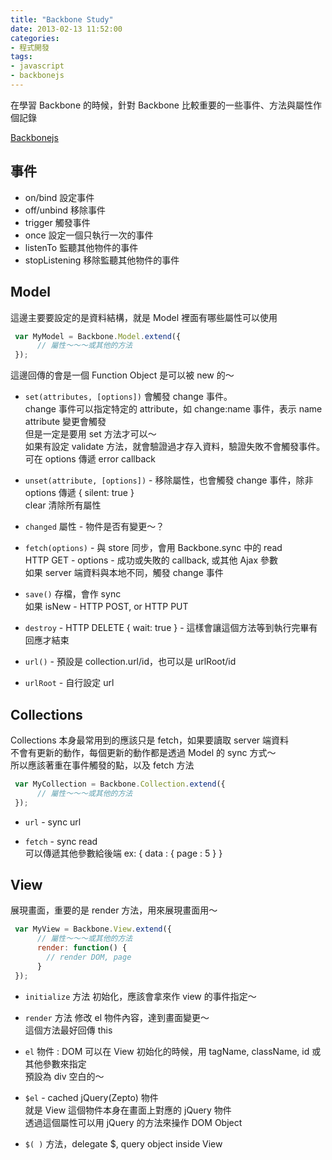 ```yaml
---
title: "Backbone Study"
date: 2013-02-13 11:52:00
categories:
- 程式開發
tags:
- javascript
- backbonejs
---
```


在學習 Backbone 的時候，針對 Backbone 比較重要的一些事件、方法與屬性作個記錄  

[Backbonejs](http://backbonejs.org/)

<!--more-->

## 事件
- on/bind 設定事件
- off/unbind 移除事件
- trigger 觸發事件
- once 設定一個只執行一次的事件
- listenTo 監聽其他物件的事件
- stopListening 移除監聽其他物件的事件

## Model

這邊主要要設定的是資料結構，就是 Model 裡面有哪些屬性可以使用  

```javascript
 var MyModel = Backbone.Model.extend({
      // 屬性～～～或其他的方法
 });
```

這邊回傳的會是一個 Function Object 是可以被 new 的～  

- `set(attributes, [options])`
會觸發 change 事件。  
change 事件可以指定特定的 attribute，如 change:name 事件，表示 name attribute 變更會觸發  
但是一定是要用 set 方法才可以～  
如果有設定 validate 方法，就會驗證過才存入資料，驗證失敗不會觸發事件。可在 options 傳遞 error callback  

- `unset(attribute, [options])` - 移除屬性，也會觸發 change 事件，除非 options 傳遞 { silent: true }  
clear 清除所有屬性  

- `changed` 屬性 - 物件是否有變更～？  

- `fetch(options)` - 與 store 同步，會用 Backbone.sync 中的 read  
HTTP GET -
options - 成功或失敗的 callback, 或其他 Ajax 參數  
如果 server 端資料與本地不同，觸發 change 事件  

- `save()` 存檔，會作 sync  
如果 isNew - HTTP POST, or HTTP PUT  

- `destroy` - HTTP DELETE
{ wait: true } - 這樣會讓這個方法等到執行完畢有回應才結束  

- `url()` - 預設是 collection.url/id，也可以是 urlRoot/id  
- `urlRoot` - 自行設定 url  


## Collections  

Collections 本身最常用到的應該只是 fetch，如果要讀取 server 端資料  
不會有更新的動作，每個更新的動作都是透過 Model 的 sync 方式～  
所以應該著重在事件觸發的點，以及 fetch 方法  


```javascript
 var MyCollection = Backbone.Collection.extend({
      // 屬性～～～或其他的方法
 });
```


- `url` - sync url  

- `fetch` - sync read  
可以傳遞其他參數給後端 ex: { data : { page : 5 } }  

## View

展現畫面，重要的是 render 方法，用來展現畫面用～  

```javascript
 var MyView = Backbone.View.extend({
      // 屬性～～～或其他的方法
      render: function() {
        // render DOM, page
      }
 });
```


- `initialize` 方法
初始化，應該會拿來作 view 的事件指定～  

- `render` 方法
修改 el 物件內容，達到畫面變更～  
這個方法最好回傳 this  

- `el` 物件 : DOM
可以在 View 初始化的時候，用 tagName, className, id 或其他參數來指定  
預設為 div 空白的～  

- `$el` - cached jQuery(Zepto) 物件  
就是 View 這個物件本身在畫面上對應的 jQuery 物件  
透過這個屬性可以用 jQuery 的方法來操作 DOM Object  

- `$( )` 方法，delegate $, query object inside View  
